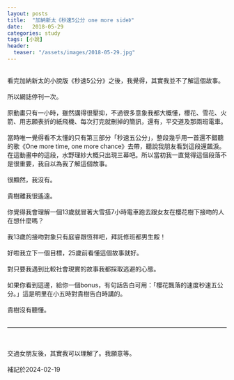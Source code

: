 ```yaml
---
layout: posts
title:  "加納新太《秒速5公分 one more side》"
date:   2018-05-29
categories: study
tags: [小說]
header: 
  teaser: "/assets/images/2018-05-29.jpg"
---
```

<br>
看完加納新太的小說版《秒速5公分》之後，我覺得，其實我並不了解這個故事。<br><br>
所以網誌停刊一次。<br><br>
原動畫只有一小時，雖然講得很壓抑，不過很多意象我都大概懂，櫻花、雪花、火箭、用志願表折的紙飛機、每次打完就刪掉的簡訊，還有，平交道及那兩班電車。<br><br>
當時唯一覺得看不太懂的只有第三部分「秒速五公分」，整段幾乎用一首還不錯聽的歌《One more time, one more chance》去帶，聽說我朋友看到這段還飆淚。在這動畫中的這段，水野理紗大概只出現三幕吧。所以當初我一直覺得這個段落不是很重要，我自以為我了解這個故事。<br><br>
很顯然，我沒有。<br><br>
貴樹離我很遙遠。<br><br>
你覺得我會理解一個13歲就冒著大雪搭7小時電車跑去跟女友在櫻花樹下接吻的人在想什麼嗎？<br><br>
我13歲的接吻對象只有庭睿跟恆祥吧，拜託修班都男生餒！<br><br>
好啦我立下一個目標，25歲前看懂這個故事就好。<br><br>
對只要我遇到比較社會現實的故事我都採取逃避的心態。<br><br>
如果你看到這邊，給你一個bonus，有句話告白可用：「櫻花飄落的速度秒速五公分。」這是明里在小五時對貴樹告白時講的。<br><br>
貴樹沒有聽懂。<br><br>
<hr>
<br><br>
交過女朋友後，其實我可以理解了。我願意等。<br><br>
補記於2024-02-19<br><br>
